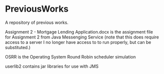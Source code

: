 # PreviousWorks
A repository of previous works.

Assignment 2 - Mortgage Lending Application.docx is the assignment file for Assignment 2 from Java Messenging Service
(note that this does require access to a server I no longer have access to to run properly, but can be substituted.)

OSRR is the Operating System Round Robin scheduler simulation

userlib2 contains jar libraries for use with JMS
